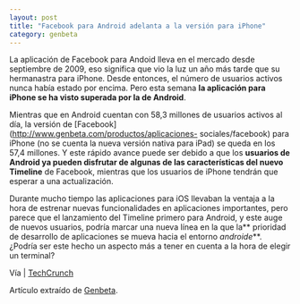 ```yaml
---
layout: post
title: "Facebook para Android adelanta a la versión para iPhone"
category: genbeta
---
```




La aplicación de Facebook para Andoid lleva en el mercado desde septiembre de
2009, eso significa que vio la luz un año más tarde que su hermanastra para
iPhone. Desde entonces, el número de usuarios activos nunca había estado por
encima. Pero esta semana **la aplicación para iPhone se ha visto superada por
la de Android**.

Mientras que en Android cuentan con 58,3 millones de usuarios activos al día,
la versión de [Facebook](http://www.genbeta.com/productos/aplicaciones-
sociales/facebook) para iPhone (no se cuenta la nueva versión nativa para
iPad) se queda en los 57,4 millones. Y este rápido avance puede ser debido a
que los **usuarios de Android ya pueden disfrutar de algunas de las
características del nuevo Timeline** de Facebook, mientras que los usuarios de
iPhone tendrán que esperar a una actualización.

Durante mucho tiempo las aplicaciones para iOS llevaban la ventaja a la hora
de estrenar nuevas funcionalidades en aplicaciones importantes, pero parece
que el lanzamiento del Timeline primero para Android, y este auge de nuevos
usuarios, podría marcar una nueva línea en la que la** prioridad de desarrollo
de aplicaciones se mueva hacia el entorno _androide_**. ¿Podría ser este hecho
un aspecto más a tener en cuenta a la hora de elegir un terminal?

Vía | [TechCrunch](http://techcrunch.com/2011/12/17/facebook-android-iphone)

Artículo extraído de [Genbeta](http://www.genbeta.com).